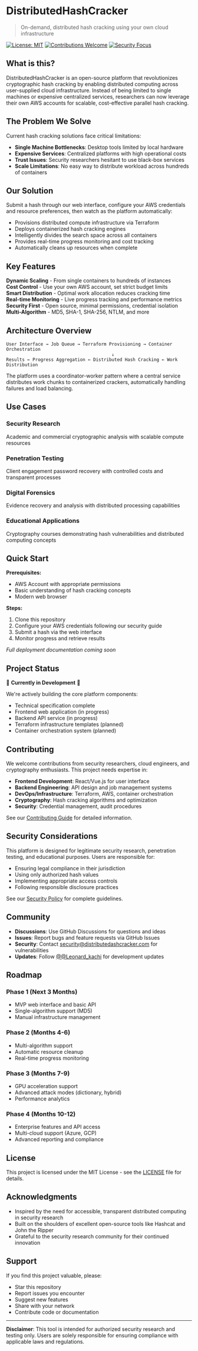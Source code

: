 # DistributedHashCracker

> On-demand, distributed hash cracking using your own cloud infrastructure

[![License: MIT](https://img.shields.io/badge/License-MIT-yellow.svg)](https://opensource.org/licenses/MIT)
[![Contributions Welcome](https://img.shields.io/badge/contributions-welcome-brightgreen.svg?style=flat)](CONTRIBUTING.md)
[![Security Focus](https://img.shields.io/badge/focus-security%20research-blue)](docs/SECURITY.md)

## What is this?

DistributedHashCracker is an open-source platform that revolutionizes cryptographic hash cracking by enabling distributed computing across user-supplied cloud infrastructure. Instead of being limited to single machines or expensive centralized services, researchers can now leverage their own AWS accounts for scalable, cost-effective parallel hash cracking.

## The Problem We Solve

Current hash cracking solutions face critical limitations:
- **Single Machine Bottlenecks**: Desktop tools limited by local hardware
- **Expensive Services**: Centralized platforms with high operational costs
- **Trust Issues**: Security researchers hesitant to use black-box services
- **Scale Limitations**: No easy way to distribute workload across hundreds of containers

## Our Solution

Submit a hash through our web interface, configure your AWS credentials and resource preferences, then watch as the platform automatically:

- Provisions distributed compute infrastructure via Terraform
- Deploys containerized hash cracking engines
- Intelligently divides the search space across all containers
- Provides real-time progress monitoring and cost tracking
- Automatically cleans up resources when complete

## Key Features

 **Dynamic Scaling** - From single containers to hundreds of instances  
 **Cost Control** - Use your own AWS account, set strict budget limits  
 **Smart Distribution** - Optimal work allocation reduces cracking time  
 **Real-time Monitoring** - Live progress tracking and performance metrics  
 **Security First** - Open source, minimal permissions, credential isolation  
 **Multi-Algorithm** - MD5, SHA-1, SHA-256, NTLM, and more  

## Architecture Overview

```
User Interface → Job Queue → Terraform Provisioning → Container Orchestration
                                        ↓
Results ← Progress Aggregation ← Distributed Hash Cracking ← Work Distribution
```

The platform uses a coordinator-worker pattern where a central service distributes work chunks to containerized crackers, automatically handling failures and load balancing.

## Use Cases

### Security Research
Academic and commercial cryptographic analysis with scalable compute resources

### Penetration Testing
Client engagement password recovery with controlled costs and transparent processes

### Digital Forensics
Evidence recovery and analysis with distributed processing capabilities

### Educational Applications
Cryptography courses demonstrating hash vulnerabilities and distributed computing concepts

## Quick Start

**Prerequisites:**
- AWS Account with appropriate permissions
- Basic understanding of hash cracking concepts
- Modern web browser

**Steps:**
1. Clone this repository
2. Configure your AWS credentials following our security guide
3. Submit a hash via the web interface
4. Monitor progress and retrieve results

*Full deployment documentation coming soon*

## Project Status

🚧 **Currently in Development** 🚧

We're actively building the core platform components:

-  Technical specification complete
-  Frontend web application (in progress)
-  Backend API service (in progress)
-  Terraform infrastructure templates (planned)
-  Container orchestration system (planned)

## Contributing

We welcome contributions from security researchers, cloud engineers, and cryptography enthusiasts. This project needs expertise in:

- **Frontend Development**: React/Vue.js for user interface
- **Backend Engineering**: API design and job management systems
- **DevOps/Infrastructure**: Terraform, AWS, container orchestration
- **Cryptography**: Hash cracking algorithms and optimization
- **Security**: Credential management, audit procedures

See our [Contributing Guide](CONTRIBUTING.md) for detailed information.

## Security Considerations

This platform is designed for legitimate security research, penetration testing, and educational purposes. Users are responsible for:

- Ensuring legal compliance in their jurisdiction
- Using only authorized hash values
- Implementing appropriate access controls
- Following responsible disclosure practices

See our [Security Policy](docs/SECURITY.md) for complete guidelines.

## Community

- **Discussions**: Use GitHub Discussions for questions and ideas
- **Issues**: Report bugs and feature requests via GitHub Issues
- **Security**: Contact security@distributedashcracker.com for vulnerabilities
- **Updates**: Follow [@@Leonard_kachi](https://twitter.com/@Leonard_kachi) for development updates

## Roadmap

### Phase 1 (Next 3 Months)
- MVP web interface and basic API
- Single-algorithm support (MD5)
- Manual infrastructure management

### Phase 2 (Months 4-6)
- Multi-algorithm support
- Automatic resource cleanup
- Real-time progress monitoring

### Phase 3 (Months 7-9)
- GPU acceleration support
- Advanced attack modes (dictionary, hybrid)
- Performance analytics

### Phase 4 (Months 10-12)
- Enterprise features and API access
- Multi-cloud support (Azure, GCP)
- Advanced reporting and compliance

## License

This project is licensed under the MIT License - see the [LICENSE](LICENSE) file for details.

## Acknowledgments

- Inspired by the need for accessible, transparent distributed computing in security research
- Built on the shoulders of excellent open-source tools like Hashcat and John the Ripper
- Grateful to the security research community for their continued innovation

## Support

If you find this project valuable, please:
-  Star this repository
-  Report issues you encounter  
-  Suggest new features
-  Share with your network
-  Contribute code or documentation

---

**Disclaimer**: This tool is intended for authorized security research and testing only. Users are solely responsible for ensuring compliance with applicable laws and regulations.
